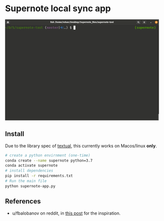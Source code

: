 # Supernote local sync app

<img src="./assets/demo.gif"  />

## Install

Due to the library spec of [textual](https://github.com/willmcgugan/textual), this currently works on Macos/linux **only**.

```bash
# create a python envirnment (one-time)
conda create --name supernote python=3.7
conda activate supernote
# install dependencies
pip install -r requirements.txt
# Run the main file
python supernote-app.py
```

## References

- u/fbalobanov on reddit, in [this post](https://www.reddit.com/r/Supernote/comments/qrxngb/python_script_for_desktop_note_files_viewer/) for the inspiration.
